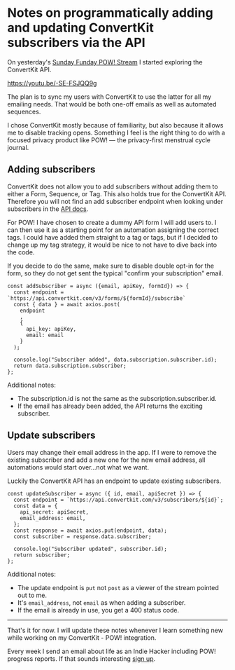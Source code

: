 # Notes on programmatically adding and updating ConvertKit subscribers via the API

On yesterday's [Sunday Funday POW! Stream](https://youtu.be/-SE-FSJQQ9g) I started exploring the ConvertKit API.

https://youtu.be/-SE-FSJQQ9g

The plan is to sync my users with ConvertKit to use the latter for all my emailing needs. That would be both one-off emails as well as automated sequences.

I chose ConvertKit mostly because of familiarity, but also because it allows me to disable tracking opens. Something I feel is the right thing to do with a focused privacy product like POW! — the privacy-first menstrual cycle journal.

## Adding subscribers

ConvertKit does not allow you to add subscribers without adding them to either a Form, Sequence, or Tag. This also holds true for the ConvertKit API. Therefore you will not find an add subscriber endpoint when looking under subscribers in the [API docs](https://developers.convertkit.com/).

For POW! I have chosen to create a dummy API form I will add users to. I can then use it as a starting point for an automation assigning the correct tags. I could have added them straight to a tag or tags, but if I decided to change up my tag strategy, it would be nice to not have to dive back into the code.

If you decide to do the same, make sure to disable double opt-in for the form, so they do not get sent the typical "confirm your subscription" email.

```
const addSubscriber = async ({email, apiKey, formId}) => {
  const endpoint = `https://api.convertkit.com/v3/forms/${formId}/subscribe`
  const { data } = await axios.post(
    endpoint
    ,
    {
      api_key: apiKey,
      email: email
    }
  );

  console.log("Subscriber added", data.subscription.subscriber.id);
  return data.subscription.subscriber;
};
```

Additional notes:

- The subscription.id is not the same as the subscription.subscriber.id.
- If the email has already been added, the API returns the exciting subscriber.

## Update subscribers

Users may change their email address in the app. If I were to remove the existing subscriber and add a new one for the new email address, all automations would start over...not what we want.

Luckily the ConvertKit API has an endpoint to update existing subscribers.

```
const updateSubscriber = async ({ id, email, apiSecret }) => {
  const endpoint = `https://api.convertkit.com/v3/subscribers/${id}`;
  const data = {
    api_secret: apiSecret,
    email_address: email,
  };
  const response = await axios.put(endpoint, data);
  const subscriber = response.data.subscriber;

  console.log("Subscriber updated", subscriber.id);
  return subscriber;
};
```

Additional notes:

- The update endpoint is `put` not `post` as a viewer of the stream pointed out to me.
- It's `email_address`, not `email` as when adding a subscriber.
- If the email is already in use, you get a 400 status code.

---

That's it for now. I will update these notes whenever I learn something new while working on my ConvertKit - POW! integration.

Every week I send an email about life as an Indie Hacker including POW! progress reports. If that sounds interesting [sign up](https://lillylabs.ck.page/dd43ca06fe).
